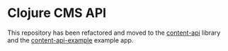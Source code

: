 # Clojure CMS API

This repository has been refactored and moved to the [content-api](https://github.com/peter/content-api) library and the
[content-api-example](https://github.com/peter/content-api-example) example app.
